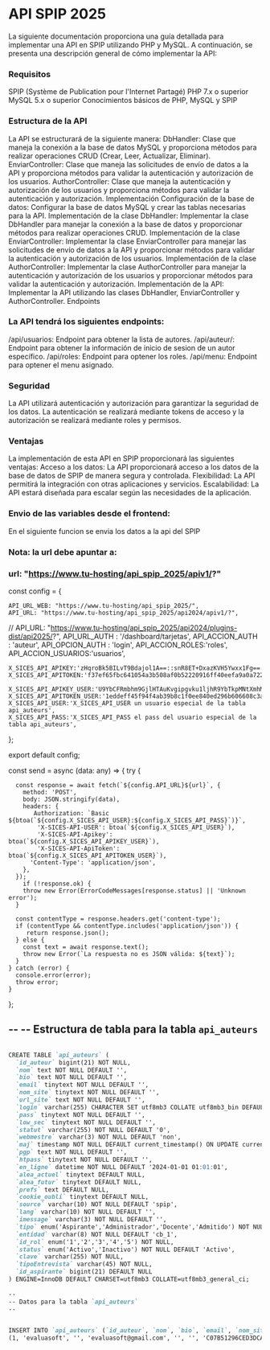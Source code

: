# API SPIP 2025

La siguiente documentación proporciona una guía detallada para implementar una API en SPIP utilizando PHP y MySQL. A continuación, se presenta una descripción general de cómo implementar la API:

### Requisitos

SPIP (Système de Publication pour l'Internet Partagé)
PHP 7.x o superior
MySQL 5.x o superior
Conocimientos básicos de PHP, MySQL y SPIP

### Estructura de la API

La API se estructurará de la siguiente manera:
DbHandler: Clase que maneja la conexión a la base de datos MySQL y proporciona métodos para realizar operaciones CRUD (Crear, Leer, Actualizar, Eliminar).
EnviarController: Clase que maneja las solicitudes de envío de datos a la API y proporciona métodos para validar la autenticación y autorización de los usuarios.
AuthorController: Clase que maneja la autenticación y autorización de los usuarios y proporciona métodos para validar la autenticación y autorización.
Implementación
Configuración de la base de datos: Configurar la base de datos MySQL y crear las tablas necesarias para la API.
Implementación de la clase DbHandler: Implementar la clase DbHandler para manejar la conexión a la base de datos y proporcionar métodos para realizar operaciones CRUD.
Implementación de la clase EnviarController: Implementar la clase EnviarController para manejar las solicitudes de envío de datos a la API y proporcionar métodos para validar la autenticación y autorización de los usuarios.
Implementación de la clase AuthorController: Implementar la clase AuthorController para manejar la autenticación y autorización de los usuarios y proporcionar métodos para validar la autenticación y autorización.
Implementación de la API: Implementar la API utilizando las clases DbHandler, EnviarController y AuthorController.
Endpoints

### La API tendrá los siguientes endpoints:
/api/usuarios: Endpoint para obtener la lista de autores.
/api/auteur/: Endpoint para obtener la información de inicio de sesion de un autor específico.
/api/roles: Endpoint para optener los roles.
/api/menu: Endpoint para optener el menu asignado.

### Seguridad
La API utilizará autenticación y autorización para garantizar la seguridad de los datos. La autenticación se realizará mediante tokens de acceso y la autorización se realizará mediante roles y permisos.

### Ventajas
La implementación de esta API en SPIP proporcionará las siguientes ventajas:
Acceso a los datos: La API proporcionará acceso a los datos de la base de datos de SPIP de manera segura y controlada.
Flexibilidad: La API permitirá la integración con otras aplicaciones y servicios.
Escalabilidad: La API estará diseñada para escalar según las necesidades de la aplicación.

### Envio de las variables desde el frontend:

En el siguiente funcion se envia los datos a la api del SPIP
### Nota: la url debe apuntar a: 
### url: "https://www.tu-hosting/api_spip_2025/apiv1/?"


 const config = {
	 
    API_URL_WEB: "https://www.tu-hosting/api_spip_2025/",
    API_URL: "https://www.tu-hosting/api_spip_2025/api2024/apiv1/?",
   // API_URL: "https://www.tu-hosting/api_spip_2025/api2024/plugins-dist/api2025/?",
	API_URL_AUTH : '/dashboard/tarjetas', 
	API_ACCION_AUTH  :  'auteur', 
	API_OPCION_AUTH  : 'login', 
	API_ACCION_ROLES:'roles',
	API_ACCION_USUARIOS:'usuarios',

	X_SICES_API_APIKEY:'zHqroBk5BILvT9Bdajol1A==::snR8ET+DxazKVH5Ywxx1Fg==',
	X_SICES_API_APITOKEN:'f37ef65fbc641054a3b508af0b52220916ff40eefa9a0a722b4d69cda96ef064',

	X_SICES_API_APIKEY_USER:'U9YbCFRmbhm9GjlHTAuKvgipgvku1ljhR9YbTkpMNtXmhMa/tsvlZS2eCOtGqe94vNJ+QDtM23pRQxRytrZR3TtXyPbozsxT4q0E/z/hY5o=::1hFXGPLErNPJxf8FuXdeLA==',
	X_SICES_API_APITOKEN_USER:'1eddeff45f94f4ab39b8c1f0ee840ed296b606608c3af799787f2dafa9e64320',
	X_SICES_API_USER:'X_SICES_API_USER un usuario especial de la tabla api_auteurs',
	X_SICES_API_PASS:'X_SICES_API_PASS el pass del usuario especial de la tabla api_auteurs',
};

export default config;


 const send = async (data: any) => {
    try {
      
      const response = await fetch(`${config.API_URL}${url}`, {
        method: 'POST',
        body: JSON.stringify(data),
        headers: {
           Authorization: `Basic ${btoa(`${config.X_SICES_API_USER}:${config.X_SICES_API_PASS}`)}`,
	        'X-SICES-API-USER': btoa(`${config.X_SICES_API_USER}`),
	        'X-SICES-API-Apikey': btoa(`${config.X_SICES_API_APIKEY_USER}`),
	        'X-SICES-API-ApiToken': btoa(`${config.X_SICES_API_APITOKEN_USER}`),
          'Content-Type': 'application/json',
        },
      });
	    if (!response.ok) {
        throw new Error(ErrorCodeMessages[response.status] || 'Unknown error');
      }
	 
      const contentType = response.headers.get('content-type');
      if (contentType && contentType.includes('application/json')) {
         return response.json();
      } else {
        const text = await response.text();
        throw new Error(`La respuesta no es JSON válida: ${text}`);
      }
    } catch (error) {
      console.error(error);
      throw error;
    }
  };

--
-- Estructura de tabla para la tabla `api_auteurs`
--

```markdown

CREATE TABLE `api_auteurs` (
  `id_auteur` bigint(21) NOT NULL,
  `nom` text NOT NULL DEFAULT '',
  `bio` text NOT NULL DEFAULT '',
  `email` tinytext NOT NULL DEFAULT '',
  `nom_site` tinytext NOT NULL DEFAULT '',
  `url_site` text NOT NULL DEFAULT '',
  `login` varchar(255) CHARACTER SET utf8mb3 COLLATE utf8mb3_bin DEFAULT NULL,
  `pass` tinytext NOT NULL DEFAULT '',
  `low_sec` tinytext NOT NULL DEFAULT '',
  `statut` varchar(255) NOT NULL DEFAULT '0',
  `webmestre` varchar(3) NOT NULL DEFAULT 'non',
  `maj` timestamp NOT NULL DEFAULT current_timestamp() ON UPDATE current_timestamp(),
  `pgp` text NOT NULL DEFAULT '',
  `htpass` tinytext NOT NULL DEFAULT '',
  `en_ligne` datetime NOT NULL DEFAULT '2024-01-01 01:01:01',
  `alea_actuel` tinytext DEFAULT NULL,
  `alea_futur` tinytext DEFAULT NULL,
  `prefs` text DEFAULT NULL,
  `cookie_oubli` tinytext DEFAULT NULL,
  `source` varchar(10) NOT NULL DEFAULT 'spip',
  `lang` varchar(10) NOT NULL DEFAULT '',
  `imessage` varchar(3) NOT NULL DEFAULT '',
  `tipo` enum('Aspirante','Administrador','Docente','Admitido') NOT NULL,
  `entidad` varchar(8) NOT NULL DEFAULT 'cb_1',
  `id_rol` enum('1','2','3','4','5') NOT NULL,
  `status` enum('Activo','Inactivo') NOT NULL DEFAULT 'Activo',
  `clave` varchar(255) NOT NULL,
  `tipoEntrevista` varchar(45) NOT NULL,
  `id_aspirante` bigint(21) DEFAULT NULL
) ENGINE=InnoDB DEFAULT CHARSET=utf8mb3 COLLATE=utf8mb3_general_ci;
 
--
-- Datos para la tabla `api_auteurs`
--


INSERT INTO `api_auteurs` (`id_auteur`, `nom`, `bio`, `email`, `nom_site`, `url_site`, `login`, `pass`, `low_sec`, `statut`, `webmestre`, `maj`, `pgp`, `htpass`, `en_ligne`, `alea_actuel`, `alea_futur`, `prefs`, `cookie_oubli`, `source`, `lang`, `imessage`, `tipo`, `entidad`, `id_rol`, `status`, `clave`, `tipoEntrevista`, `id_aspirante`) VALUES
(1, 'evaluasoft', '', 'evaluasoft@gmail.com', '', '', 'C07B51296CED3DCA0356FB4F36B19B07696B8041D2E64A561F0E68F67C77F237', 'cf1e56c48044cc9daa88052a7ae8ea183dcbc7e1718e16401b7298571a774151', '', '0minirezo', 'non', '2025-08-06 20:39:03', '', '$1$YotSntng$Hj8FVrzeEdGDNQwFl4mu9/', '2025-08-06 15:39:03', '2220794496893bd67e06b87.22256236', '12268945846893bd67e0a363.82051712', '0minirezo', '3921839146845b1cdce3b38.02989916', 'spip', 'es', 'oui', 'Administrador', 'cb_1', '', 'Activo', '51793c7af7043d16ae275694ce39c9070b878f8651211aa2197f06cc1fa86680', '', NULL),

